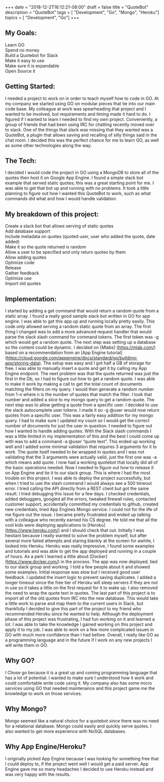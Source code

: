 +++
date = "2018-12-2T16:12:21-08:00"
draft = false
title = "QuoteBot"
description = "QuoteBot"
tags        = [ "Development", "Go", "Mongo", "Heroku"]
topics      = [ "Development", "Go"]
+++

## My Goals:
Learn GO <br>
Spend no money <br>
Build a Quotebot for Slack <br>
Make it easy to use <br>
Make sure it is expandable <br>
Open Source it <br>


## Getting Started:
I needed a project to work on in order to teach myself how to code in GO. At my company we started using GO on modular pieces that tie into our main code base. My colleague at work was spearheading that project and I wanted to be involved, but requirements and timing made it hard to do. I figured if I wanted to learn I needed to find my own project. Conveniently, a group of friends that had been using IRC for chatting recently moved over to slack. One of the things that slack was missing that they wanted was a QuoteBot, a plugin that allows saving and recalling of silly things said in the chat room. I decided this was the perfect chance for me to learn GO, as well as some other technologies along the way.

## The Tech:
I decided I would code the project in GO using a MongoDB to store all of the quotes then host it on Google App Engine. I found a simple slack bot example that served static quotes; this was a great starting point for me. I was able to get that bot up and running with no problems. It took a little planning to figure out how I wanted this QuoteBot to work, such as what commands did what and how I would handle validation.

## My breakdown of this project:
Create a slack bot that allows serving of static quotes <br>
Add database support <br>
Include metadata on quotes (quoted user, user who added the quote, date added) <br>
Make it so the quote returned is random <br>
Allow a user to be specified and only return quotes by them <br>
Allow adding quotes <br>
Optimize code <br>
Release <br>
Gather feedback <br>
Optimize use <br>
Import old quotes 


## Implementation:

I started by adding a get command that would return a random quote from a static array. I found a really good sample slack bot written in GO for app engine. I was able to get this app up and running locally pretty easily. This code only allowed serving a random static quote from an array. The first thing I changed was to add a more advanced request handler that would parse the slack slash command for command tokens. The first token was -g which would get a random quote.
The next step was setting up a database so the content could be dynamic. I decided on [Mlabs] (https://mlab.com/) based on a recommendation from an [App Engine tutorial] (https://cloud.google.com/appengine/docs/standard/go/building-app/storing-data).  The setup was easy and I got half a GB of storage for free. I was able to manually insert a quote and get it by calling my App Engine endpoint. 
The next problem was that the quote returned was just the first in the Db, so I had to figure out how to get a random quote. I was able to make it work by making a call to get the total count of documents matching the filters on my query. I would then generate a random number from 1-n where n is the number of quotes that match the filter. I took that number and added a slice to my mongo query to get a random quote.
The next step was to allow getting a quote from a specific user. I decided to use the slack autocomplete user tokens. I made it so -g @user would now return quotes from a specific user. This was a fairly easy addition for my mongo query. I had to make sure I updated my count so I would get the correct number of documents for just the user in question.
I needed to figure out how I wanted to handle adding quotes. With the Slack slash commands I was a little limited in my implementation of this and the best I could come up with was to add a command -a @user “quote text”. This ended up working well and I added some minimal validation that requires 3 arguments for it to work. The quote itself needed to be wrapped in quotes and I was not validating that the 3 arguments were actually valid, just the first one was -a which means add quote.
I now had a working quotebot that locally did all of the basic operations needed. Now I needed to figure out how to release it on App Engine and tie it to our slack group. This is where I had the most trouble on this project. I was able to deploy the project successfully, but when I tried to use the slash command I would always see a 500 timeout error. I tried calling the API directly from a REST client but got the same result. I tried debugging this issue for a few days. I checked credentials, added debuggers, googled all the errors, tweaked firewall rules, contacted customer support, accidentally committed my credentials to github, created new credentials, tried App Engines Mongo service. I could not for the life of me figure out the issue. 
I became pretty frustrated and ended up talking with a colleague who recently earned his CS degree. He told me that all the cool kids were deploying applications to [Heroku] (https://www.heroku.com/) and I should check that out. Initially I was hesitant because I really wanted to solve the problem myself, but after several more failed attempts and staring blankly at the screen for awhile, I looked into Heroku. Heroku was really impressive, I found some examples and tutorials and was able to get the app deployed and running in a couple of hours. As a perk I learned a little about [Docker] (https://www.docker.com/) in the process. 
The app was now deployed, tied to our slack group and working. I told a few people about it and showed some examples. Initial response was slow but I received good user feedback. I updated the insert logic to prevent saving duplicates. I added a longer timeout since the free tier of Heroku will sleep servers if they are not in use so it takes a little on the first request for it to wake up. I also removed the need to wrap the quote text in quotes.
The last part of this project is to import all of the old quotes from IRC into the new database. This would take a little work to parse and map them to the current users in Slack, but thankfully I decided to give this part of the project to my friend who recommended Heroku since he wanted to help.
Although the deployment phase of this project was frustrating, I had fun working on it and learned a lot. I was able to take the knowledge I gained working on this project and apply it to my job. I was able to work on a few more complicated issues in GO with much more confidence than I had before. Overall, I really like GO as a programming language and in the future if I work on any new projects I will write them in GO.

## Why GO?
I Chose go because it is a great up and coming programming language that has a lot of potential. I wanted to make sure I understood how it work and could comfortable write code using it. My company also has some micro services using GO that needed maintenance and this project game me the knowledge to work on those services.

## Why Mongo?
Mongo seemed like a natural choice for a quotebot since there was no need for a relational database. Mongo could easily and quickly serve quotes. I also wanted to get more experience with NoSQL databases.

## Why App Engine/Heroku?
I originally picked App Engine because I was looking for something free that I could deploy to, if the project went well I would get a paid server. App Engine gave me so many headaches I decided to use Heroku instead and was very happy with the results. 
